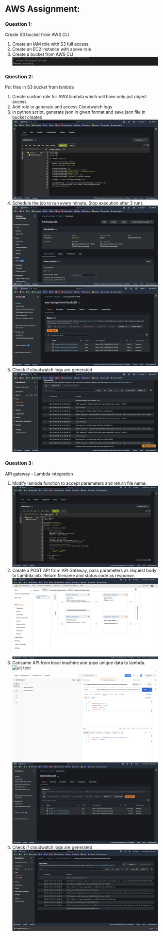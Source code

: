 # AWS Assignment:

### Question 1:
Create S3 bucket from AWS CLI
  
  1. Create an IAM role with S3 full access.
  2. Create an EC2 instance with above role
  3. Create a bucket from AWS CLI
  ![alt text](https://github.com/anuj-0/Assignments/blob/main/AWS-Assignment/Screenshots/CreateBucket.png)
 
### Question 2:
Put files in S3 bucket from lambda
  1. Create custom role for AWS lambda which will have only put object access
  2. Add role to generate and access Cloudwatch logs
  3. In python script, generate json in given format and save json file in bucket created
  ![alt text](https://github.com/anuj-0/Assignments/blob/main/AWS-Assignment/Screenshots/LambdaFunction.png)
  4. Schedule the job to run every minute. Stop execution after 3 runs
  ![alt text](https://github.com/anuj-0/Assignments/blob/main/AWS-Assignment/Screenshots/OneMinRule.png)
  ![alt text](https://github.com/anuj-0/Assignments/blob/main/AWS-Assignment/Screenshots/Bucket.png)
  5. Check if cloudwatch logs are generated
  ![alt text](https://github.com/anuj-0/Assignments/blob/main/AWS-Assignment/Screenshots/CloudWatch.png)

### Question 3:
API gateway - Lambda integration
  1. Modify lambda function to accept parameters and return file name.
  ![alt text](https://github.com/anuj-0/Assignments/blob/main/AWS-Assignment/Screenshots/LambdaAPI.png)
  2. Create a POST API from API Gateway, pass parameters as request body to Lambda job. Return filename and status code as response.
  ![alt text](https://github.com/anuj-0/Assignments/blob/main/AWS-Assignment/Screenshots/Gateway.png)
  3. Consume API from local machine and pass unique data to lambda. 
  ![alt text](https://github.com/anuj-0/Assignments/blob/main/AWS-Assignment/Sreenshots/Test.png)
  ![alt text](https://github.com/anuj-0/Assignments/blob/main/AWS-Assignment/Screenshots/Postman.png)
  ![alt text](https://github.com/anuj-0/Assignments/blob/main/AWS-Assignment/Screenshots/BucketOutput.png)
  4. Check if cloudwatch logs are generated
  ![alt text](https://github.com/anuj-0/Assignments/blob/main/AWS-Assignment/Screenshots/CloudWatchAPI.png)  
